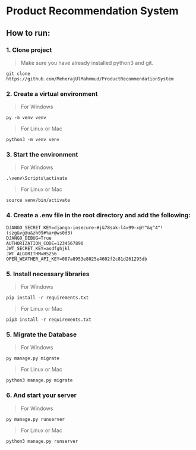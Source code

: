# Product Recommendation System

## How to run:
### 1. Clone project
> Make sure you have already installed python3 and git.
```
git clone https://github.com/MeherajUlMahmmud/ProductRecommendationSystem
```

### 2. Create a virtual environment
> For Windows
```
py -m venv venv
```

> For Linux or Mac
```
python3 -m venv venv
```

### 3. Start the environment
> For Windows
```
.\venv\Scripts\activate
```

> For Linux or Mac
```
source venv/bin/activate
```

### 4. Create a .env file in the root directory and add the following:
```
DJANGO_SECRET_KEY=django-insecure-#j&78sak-l4=99-x@!^&q^4^!(szg&vg@u&zh09#%a+@ws0d3)
DJANGO_DEBUG=True
AUTHORIZATION_CODE=1234567890
JWT_SECRET_KEY=asdfghjkl
JWT_ALGORITHM=HS256
OPEN_WEATHER_API_KEY=087a8953e8025e4602f2c81d261295db
```

### 5. Install necessary libraries
> For Windows
```
pip install -r requirements.txt
```

> For Linux or Mac
```
pip3 install -r requirements.txt
```

### 5. Migrate the Database
> For Windows
```
py manage.py migrate
```

> For Linux or Mac
```
python3 manage.py migrate
```

### 6. And start your server
> For Windows
```
py manage.py runserver
```

> For Linux or Mac
```
python3 manage.py runserver
```
